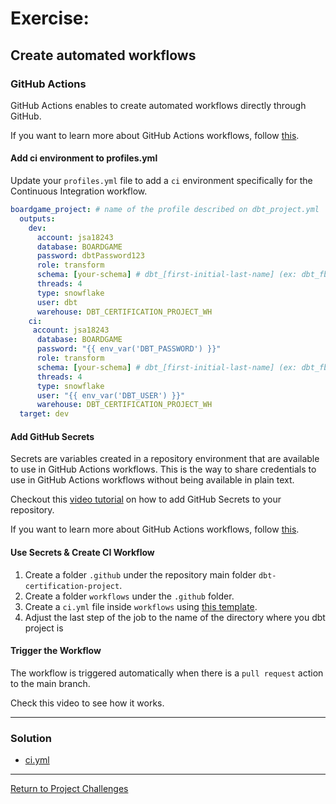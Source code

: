 # Exercise:

## Create automated workflows

### GitHub Actions
GitHub Actions enables to create automated workflows directly through GitHub.

If you want to learn more about GitHub Actions workflows, follow [this](https://docs.github.com/en/actions/using-workflows/about-workflows).

#### Add ci environment to profiles.yml
Update your `profiles.yml` file to add a `ci` environment specifically for the Continuous Integration workflow.

```yaml
boardgame_project: # name of the profile described on dbt_project.yml
  outputs:
    dev:
      account: jsa18243
      database: BOARDGAME
      password: dbtPassword123
      role: transform
      schema: [your-schema] # dbt_[first-initial-last-name] (ex: dbt_fbalseiro)
      threads: 4
      type: snowflake
      user: dbt
      warehouse: DBT_CERTIFICATION_PROJECT_WH
    ci:
     account: jsa18243
      database: BOARDGAME
      password: "{{ env_var('DBT_PASSWORD') }}"
      role: transform
      schema: [your-schema] # dbt_[first-initial-last-name] (ex: dbt_fbalseiro)
      threads: 4
      type: snowflake
      user: "{{ env_var('DBT_USER') }}"
      warehouse: DBT_CERTIFICATION_PROJECT_WH
  target: dev
```

#### Add GitHub Secrets
Secrets are variables created in a repository environment that are available to use in GitHub Actions workflows. 
This is the way to share credentials to use in GitHub Actions workflows without being available in plain text.

Checkout this [video tutorial](https://www.loom.com/share/3862212f88584756906b59aa573517e1?sid=0aeababd-7e35-4d13-9fca-159b4ac4cae4) on how to add GitHub Secrets to your repository.

If you want to learn more about GitHub Actions workflows, follow [this](https://docs.github.com/en/actions/security-guides/using-secrets-in-github-actions#using-secrets-in-a-workflow).

#### Use Secrets & Create CI Workflow
1. Create a folder `.github` under the repository main folder `dbt-certification-project`.
2. Create a folder `workflows` under the `.github` folder.
3. Create a `ci.yml` file inside `workflows` using [this template](ci.yml).
4. Adjust the last step of the job to the name of the directory where you dbt project is

#### Trigger the Workflow

The workflow is triggered automatically when there is a `pull request` action to the main branch.

Check this video to see how it works.


---

### Solution

- [ci.yml](ci.yml)

---

[Return to Project Challenges](../../../README.md#9-project-challenges)